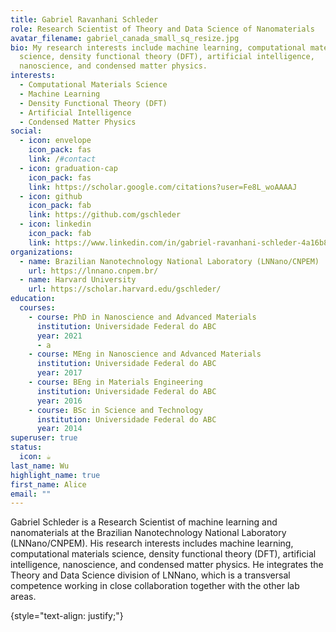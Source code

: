 ```yaml
---
title: Gabriel Ravanhani Schleder
role: Research Scientist of Theory and Data Science of Nanomaterials
avatar_filename: gabriel_canada_small_sq_resize.jpg
bio: My research interests include machine learning, computational materials
  science, density functional theory (DFT), artificial intelligence,
  nanoscience, and condensed matter physics.
interests:
  - Computational Materials Science
  - Machine Learning
  - Density Functional Theory (DFT)
  - Artificial Intelligence
  - Condensed Matter Physics
social:
  - icon: envelope
    icon_pack: fas
    link: /#contact
  - icon: graduation-cap
    icon_pack: fas
    link: https://scholar.google.com/citations?user=Fe8L_woAAAAJ
  - icon: github
    icon_pack: fab
    link: https://github.com/gschleder
  - icon: linkedin
    icon_pack: fab
    link: https://www.linkedin.com/in/gabriel-ravanhani-schleder-4a16b870/
organizations:
  - name: Brazilian Nanotechnology National Laboratory (LNNano/CNPEM)
    url: https://lnnano.cnpem.br/
  - name: Harvard University
    url: https://scholar.harvard.edu/gschleder/
education:
  courses:
    - course: PhD in Nanoscience and Advanced Materials
      institution: Universidade Federal do ABC
      year: 2021
      - a
    - course: MEng in Nanoscience and Advanced Materials
      institution: Universidade Federal do ABC
      year: 2017
    - course: BEng in Materials Engineering
      institution: Universidade Federal do ABC
      year: 2016
    - course: BSc in Science and Technology
      institution: Universidade Federal do ABC
      year: 2014
superuser: true
status:
  icon: ☕️
last_name: Wu
highlight_name: true
first_name: Alice
email: ""
---
```

G﻿abriel Schleder is a Research Scientist of machine learning and nanomaterials at the Brazilian Nanotechnology National Laboratory (LNNano/CNPEM).
His research interests includes machine learning, computational materials science, density functional theory (DFT), artificial intelligence, nanoscience, and condensed matter physics.
H﻿e integrates the Theory and Data Science division of LNNano, which is a transversal competence working in close collaboration together with the other lab areas.

{style="text-align: justify;"}

